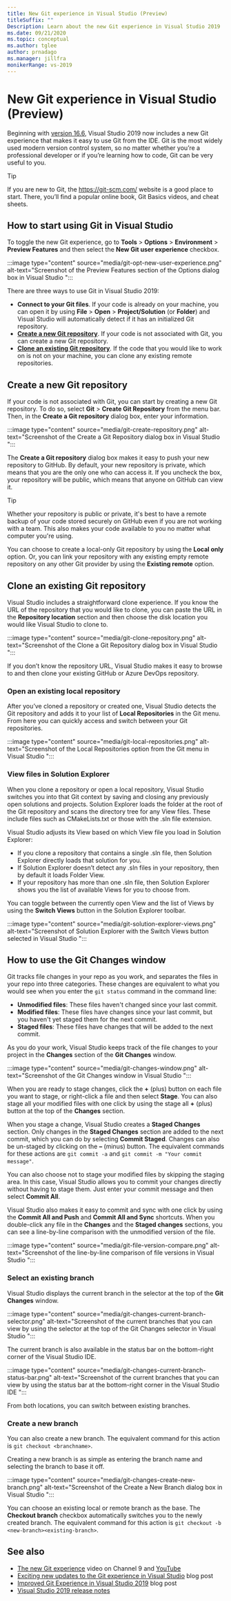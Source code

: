 ```yaml
---
title: New Git experience in Visual Studio (Preview)
titleSuffix: ""
Description: Learn about the new Git experience in Visual Studio 2019
ms.date: 09/21/2020
ms.topic: conceptual
ms.author: tglee
author: prnadago
ms.manager: jillfra
monikerRange: vs-2019
---
```

# New Git experience in Visual Studio (Preview)

Beginning with [version 16.6](/visualstudio/releases/2019/release-notes-v16.6), Visual Studio 2019 now includes a new Git experience that makes it easy to use Git from the IDE. Git is the most widely used modern version control system, so no matter whether you’re a professional developer or if you’re learning how to code, Git can be very useful to you.

> [!TIP]
> If you are new to Git, the https://git-scm.com/ website is a good place to start. There, you’ll find a popular online book, Git Basics videos, and cheat sheets.

## How to start using Git in Visual Studio

To toggle the new Git experience, go to **Tools** > **Options** > **Environment** > **Preview Features** and then select the **New Git user experience** checkbox.

:::image type="content" source="media/git-opt-new-user-experience.png" alt-text="Screenshot of the Preview Features section of the Options dialog box in Visual Studio ":::

There are three ways to use Git in Visual Studio 2019:

- **Connect to your Git files**. If your code is already on your machine, you can open it by using **File** > **Open** > **Project/Solution** (or **Folder**) and Visual Studio will automatically detect if it has an initialized Git repository.
- [**Create a new Git repository**](#create-a-new-git-repository). If your code is not associated with Git, you can create a new Git repository.
- [**Clone an existing Git repository**](#clone-an-existing-git-repository). If the code that you would like to work on is not on your machine, you can clone any existing remote repositories.

## Create a new Git repository

If your code is not associated with Git, you can start by creating a new Git repository. To do so, select **Git** > **Create Git Repository** from the menu bar. Then, in the **Create a Git repository** dialog box, enter your information.

:::image type="content" source="media/git-create-repository.png" alt-text="Screenshot of the Create a Git Repository dialog box in Visual Studio ":::

The **Create a Git repository** dialog box makes it easy to push your new repository to GitHub. By default, your new repository is private, which means that you are the only one who can access it. If you uncheck the box, your repository will be public, which means that anyone on GitHub can view it.

> [!TIP]
> Whether your repository is public or private, it's best to have a remote backup of your code stored securely on GitHub even if you are not working with a team. This also makes your code available to you no matter what computer you're using.

You can choose to create a local-only Git repository by using the **Local only** option. Or, you can link your repository with any existing empty remote repository on any other Git provider by using the **Existing remote** option.

## Clone an existing Git repository

Visual Studio includes a straightforward clone experience. If you know the URL of the repository that you would like to clone, you can paste the URL in the **Repository location** section and then choose the disk location you would like Visual Studio to clone to.

:::image type="content" source="media/git-clone-repository.png" alt-text="Screenshot of the Clone a Git Repository dialog box in Visual Studio ":::

If you don’t know the repository URL, Visual Studio makes it easy to browse to and then clone your existing GitHub or Azure DevOps repository.

### Open an existing local repository

After you’ve cloned a repository or created one, Visual Studio detects the Git repository and adds it to your list of **Local Repositories** in the Git menu. From here you can quickly access and switch between your Git repositories.

:::image type="content" source="media/git-local-repositories.png" alt-text="Screenshot of the Local Repositories option from the Git menu in Visual Studio ":::

### View files in Solution Explorer

When you clone a repository or open a local repository, Visual Studio switches you into that Git context by saving and closing any previously open solutions and projects. Solution Explorer loads the folder at the root of the Git repository and scans the directory tree for any View files. These include files such as CMakeLists.txt or those with the .sln file extension.

Visual Studio adjusts its View based on which View file you load in Solution Explorer:

- If you clone a repository that contains a single .sln file, then Solution Explorer directly loads that solution for you.
- If Solution Explorer doesn’t detect any .sln files in your repository, then by default it loads Folder View.
- If your repository has more than one .sln file, then Solution Explorer shows you the list of available Views for you to choose from.

You can toggle between the currently open View and the list of Views by using the **Switch Views** button in the Solution Explorer toolbar.

:::image type="content" source="media/git-solution-explorer-views.png" alt-text="Screenshot of Solution Explorer with the Switch Views button selected in Visual Studio ":::

## How to use the Git Changes window

Git tracks file changes in your repo as you work, and separates the files in your repo into three categories. These changes are equivalent to what you would see when you enter the `git status` command in the command line:

- **Unmodified files**: These files haven't changed since your last commit.
- **Modified files**: These files have changes since your last commit, but you haven't yet staged them for the next commit.
- **Staged files**: These files have changes that will be added to the next commit.

As you do your work, Visual Studio keeps track of the file changes to your project in the **Changes** section of the **Git Changes** window.

:::image type="content" source="media/git-changes-window.png" alt-text="Screenshot of the Git Changes window in Visual Studio ":::

When you are ready to stage changes, click the **+** (plus) button on each file you want to stage, or right-click a file and then select **Stage**. You can also stage all your modified files with one click by using the stage all **+** (plus) button at the top of the **Changes** section.

When you stage a change, Visual Studio creates a **Staged Changes** section. Only changes in the **Staged Changes** section are added to the next commit, which you can do by selecting **Commit Staged**. Changes can also be un-staged by clicking on the **–** (minus) button. The equivalent commands for these actions are `git commit -a` and `git commit -m "Your commit message"`.

You can also choose not to stage your modified files by skipping the staging area. In this case, Visual Studio allows you to commit your changes directly without having to stage them. Just enter your commit message and then select **Commit All**.

Visual Studio also makes it easy to commit and sync with one click by using the **Commit All and Push** and **Commit All and Sync** shortcuts. When you double-click any file in the **Changes** and the **Staged changes** sections, you can see a line-by-line comparison with the unmodified version of the file.

:::image type="content" source="media/git-file-version-compare.png" alt-text="Screenshot of the line-by-line comparison of file versions in Visual Studio ":::

### Select an existing branch

Visual Studio displays the current branch in the selector at the top of the **Git Changes** window.

:::image type="content" source="media/git-changes-current-branch-selector.png" alt-text="Screenshot of the current branches that you can view by using the selector at the top of the Git Changes selector in Visual Studio ":::

The current branch is also available in the status bar on the bottom-right corner of the Visual Studio IDE.

:::image type="content" source="media/git-changes-current-branch-status-bar.png" alt-text="Screenshot of the current branches that you can view by using the status bar at the bottom-right corner in the Visual Studio IDE ":::

From both locations, you can switch between existing branches.

### Create a new branch

You can also create a new branch. The equivalent command for this action is `git checkout <branchname>`.

Creating a new branch is as simple as entering the branch name and selecting the branch to base it off.

:::image type="content" source="media/git-changes-create-new-branch.png" alt-text="Screenshot of the Create a New Branch dialog box in Visual Studio ":::

You can choose an existing local or remote branch as the base. The **Checkout branch** checkbox automatically switches you to the newly created branch. The equivalent command for this action is `git checkout -b <new-branch><existing-branch>`.

## See also

- [The new Git experience](https://channel9.msdn.com/Shows/Visual-Studio-Toolbox/The-New-Git-Experience) video on Channel 9 and [YouTube](https://www.youtube.com/watch?v=ZiQ2LXtAJ6I&feature=youtu.be)
- [Exciting new updates to the Git experience in Visual Studio](https://devblogs.microsoft.com/visualstudio/exciting-new-updates-to-the-git-experience-in-visual-studio/) blog post
- [Improved Git Experience in Visual Studio 2019](https://devblogs.microsoft.com/visualstudio/improved-git-experience-in-visual-studio-2019/) blog post
- [Visual Studio 2019 release notes](/visualstudio/releases/2019/release-notes)
